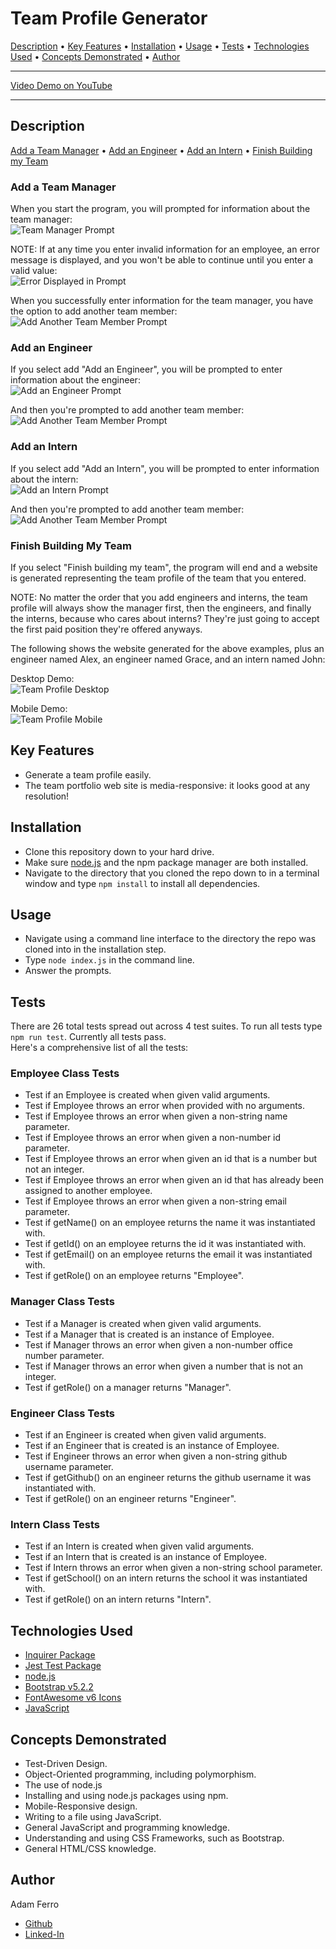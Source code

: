 <base target="_blank">

# Team Profile Generator

<a href="#description">Description</a> •
<a href="#key-features">Key Features</a> •
<a href="#installation">Installation</a> •
<a href="#usage">Usage</a> •
<a href="#tests">Tests</a> •
<a href="#technologies-used">Technologies Used</a> •
<a href="#concepts-demonstrated">Concepts Demonstrated</a> •
<a href="#author">Author</a>

-------------------------------------------------------

[Video Demo on YouTube](https://youtu.be/PRCZX74KZG4)

-------------------------------------------------------

## Description

<a href="#add-a-team-manager">Add a Team Manager</a> •
<a href="#add-an-engineer">Add an Engineer</a> •
<a href="#add-an-intern">Add an Intern</a> •
<a href="#finish-building-my-team">Finish Building my Team</a>

### Add a Team Manager

When you start the program, you will prompted for information about the team manager:                             
![Team Manager Prompt](./images/team-manager-prompt.png)                        

NOTE: If at any time you enter invalid information for an employee, an error message is displayed, and you won't be able to continue until you enter a valid value:                                
![Error Displayed in Prompt](./images/prompt-error.png)                     

When you successfully enter information for the team manager, you have the option to add another team member:                        
![Add Another Team Member Prompt](./images/add-another-team-member-prompt.png)                     

### Add an Engineer

If you select add "Add an Engineer", you will be prompted to enter information about the engineer:                 
![Add an Engineer Prompt](./images/add-engineer-prompt.png)                                        

And then you're prompted to add another team member:               
![Add Another Team Member Prompt](./images/add-another-team-member-prompt.png)                        

### Add an Intern

If you select add "Add an Intern", you will be prompted to enter information about the intern:                 
![Add an Intern Prompt](./images/add-intern-prompt.png)             

And then you're prompted to add another team member:               
![Add Another Team Member Prompt](./images/add-another-team-member-prompt.png)                        

### Finish Building My Team

If you select "Finish building my team", the program will end and a website is generated representing the team profile of the team that you entered.         
 
NOTE: No matter the order that you add engineers and interns, the team profile will always show the manager first, then the engineers, and finally the interns, because who cares about interns? They're just going to accept the first paid position they're offered anyways.                   

The following shows the website generated for the above examples, plus an engineer named Alex, an engineer named Grace, and an intern named John:          

Desktop Demo:                          
![Team Profile Desktop](./images/team-profile-desktop.png)           

Mobile Demo:                                  
![Team Profile Mobile](./images/team-profile-mobile.png)                         


## Key Features

- Generate a team profile easily.
- The team portfolio web site is media-responsive: it looks good at any resolution!


## Installation

- Clone this repository down to your hard drive.
- Make sure [node.js](https://nodejs.org/en/) and the npm package manager are both installed.
- Navigate to the directory that you cloned the repo down to in a terminal window and type `npm install` to install all dependencies.

## Usage

- Navigate using a command line interface to the directory the repo was cloned into in the installation step.
- Type `node index.js` in the command line.
- Answer the prompts.

## Tests

There are 26 total tests spread out across 4 test suites. To run all tests type ```npm run test```. Currently all tests pass.              
Here's a comprehensive list of all the tests:

### Employee Class Tests

- Test if an Employee is created when given valid arguments.
- Test if Employee throws an error when provided with no arguments.
- Test if Employee throws an error when given a non-string name parameter.
- Test if Employee throws an error when given a non-number id parameter.
- Test if Employee throws an error when given an id that is a number but not an integer.
- Test if Employee throws an error when given an id that has already been assigned to another employee.
- Test if Employee throws an error when given a non-string email parameter.
- Test if getName() on an employee returns the name it was instantiated with.
- Test if getId() on an employee returns the id it was instantiated with.
- Test if getEmail() on an employee returns the email it was instantiated with.
- Test if getRole() on an employee returns "Employee".

### Manager Class Tests

- Test if a Manager is created when given valid arguments.
- Test if a Manager that is created is an instance of Employee.
- Test if Manager throws an error when given a non-number office number parameter.
- Test if Manager throws an error when given a number that is not an integer.
- Test if getRole() on a manager returns "Manager".

### Engineer Class Tests

- Test if an Engineer is created when given valid arguments.
- Test if an Engineer that is created is an instance of Employee.
- Test if Engineer throws an error when given a non-string github username parameter.
- Test if getGithub() on an engineer returns the github username it was instantiated with.
- Test if getRole() on an engineer returns "Engineer".

### Intern Class Tests

- Test if an Intern is created when given valid arguments.
- Test if an Intern that is created is an instance of Employee.
- Test if Intern throws an error when given a non-string school parameter.
- Test if getSchool() on an intern returns the school it was instantiated with.
- Test if getRole() on an intern returns "Intern".

## Technologies Used

- [Inquirer Package](https://www.npmjs.com/package/inquirer)
- [Jest Test Package](https://jestjs.io/)
- [node.js](https://nodejs.org/en/)
- [Bootstrap v5.2.2](https://getbootstrap.com/)
- [FontAwesome v6 Icons](https://fontawesome.com/)
- [JavaScript](https://www.javascript.com/)

## Concepts Demonstrated

- Test-Driven Design.
- Object-Oriented programming, including polymorphism.
- The use of node.js
- Installing and using node.js packages using npm.
- Mobile-Responsive design.
- Writing to a file using JavaScript.
- General JavaScript and programming knowledge.
- Understanding and using CSS Frameworks, such as Bootstrap.
- General HTML/CSS knowledge.

## Author

Adam Ferro
- [Github](https://github.com/GeminiAd)
- [Linked-In](https://www.linkedin.com/in/adam-ferro)
